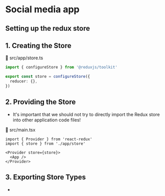 # Social media app


## Setting up the redux store

## 1. Creating the Store

📁 src/app/store.ts

```ts
import { configureStore } from '@reduxjs/toolkit'

export const store = configureStore({
  reducer: {},
})
```

## 2. Providing the Store

- It's important that we should not try to directly import the Redux store into other application code files!
 
📁 src/main.tsx

```tsx
import { Provider } from 'react-redux'
import { store } from './app/store'

<Provider store={store}>
  <App />
</Provider>
```

## 3. Exporting Store Types

- 
